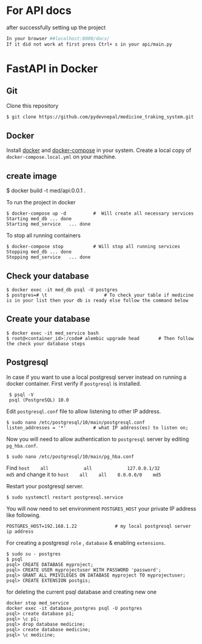 # For API docs

after successfully setting up the project
```sh
In your browser ##localhost:8000/docs/
If it did not work at first press Ctrl+ s in your api/main.py 
```

# FastAPI in Docker


## Git

Clone this repository
```sh
$ git clone https://github.com/pydevnepal/medicine_traking_system.git
```
## Docker
Install [docker](https://docs.docker.com/engine/install/) and [docker-compose](https://docs.docker.com/compose/install/) in your system.
Create a local copy of `docker-compose.local.yml` on your machine.


## create image
$ docker build -t med/api:0.0.1 .


To run the project in docker

    $ docker-compose up -d			#  Will create all necessary services
    Starting med_db ... done
    Starting med_service   ... done


To stop all running containers

    $ docker-compose stop			# Will stop all running services
    Stopping med_db ... done
    Stopping med_service   ... done

## Check your database


    $ docker exec -it med_db psql -U postgres
    $ postgres=# \t                     # To check your table if medicine is in your list then your db is ready else follow the command below

## Create your database

    $ docker exec -it med_service bash
    $ root@<container_id>:/code# alembic upgrade head       # Then follow the check your database steps


## Postgresql
In case if you want to use a local postgresql server instead on running a docker container.
First verify if `postgresql` is installed.

     $ psql -V
     psql (PostgreSQL) 10.0
Edit `postgresql.conf` file to allow listening to other IP address.

    $ sudo nano /etc/postgresql/10/main/postgresql.conf
    listen_addresses = '*'          # what IP address(es) to listen on;
Now you will need to allow authentication to `postgresql` server by editing `pg_hba.conf`.

    $ sudo nano /etc/postgresql/10/main/pg_hba.conf

Find `host    all             all             127.0.0.1/32            md5`  and change it to `host    all    all    0.0.0.0/0    md5`

Restart your postgresql server.

    $ sudo systemctl restart postgresql.service
You will now need to set environment `POSTGRES_HOST`  your private IP address like following.

    POSTGRES_HOST=192.168.1.22 				# my local postgresql server ip address

For creating a postgresql `role` , `database` & enabling `extensions`.

    $ sudo su - postgres
    $ psql
    psql> CREATE DATABASE myproject;
    psql> CREATE USER myprojectuser WITH PASSWORD 'password';
    psql> GRANT ALL PRIVILEGES ON DATABASE myproject TO myprojectuser;
    psql> CREATE EXTENSION postgis;

for deleting the current psql database and creating new one

    docker stop med_service
    docker exec -it database_postgres psql -U postgres
    psql> create database p1;
    psql> \c p1;
    psql> drop database medicine;
    psql> create database medicine;
    psql> \c medicine;


